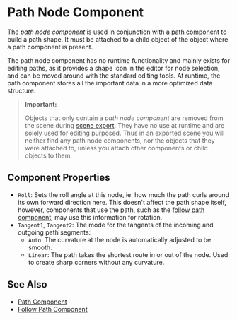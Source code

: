 # Path Node Component

The *path node component* is used in conjunction with a [path component](path-component.md) to build a path shape.
It must be attached to a child object of the object where a path component is present.

The path node component has no runtime functionality and mainly exists for editing paths, as it provides a shape icon in the editor for node selection, and can be moved around with the standard editing tools. At runtime, the path component stores all the important data in a more optimized data structure.

> **Important:**
>
> Objects that only contain a *path node component* are removed from the scene during [scene export](../../editor/run-scene.md). They have no use at runtime and are solely used for editing purposed. Thus in an exported scene you will neither find any path node components, nor the objects that they were attached to, unless you attach other components or child objects to them.

## Component Properties

* `Roll`: Sets the roll angle at this node, ie. how much the path curls around its own forward direction here. This doesn't affect the path shape itself, however, components that use the path, such as the [follow path component](follow-path-component.md), may use this information for rotation.
* `Tangent1`, `Tangent2`: The mode for the tangents of the incoming and outgoing path segments:
  * `Auto`: The curvature at the node is automatically adjusted to be smooth.
  * `Linear`: The path takes the shortest route in or out of the node. Used to create sharp corners without any curvature.

## See Also

* [Path Component](path-component.md)
* [Follow Path Component](follow-path-component.md)
